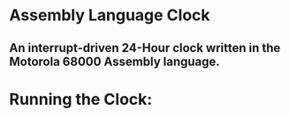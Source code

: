 # Assembly Language Clock
## An interrupt-driven 24-Hour clock written in the Motorola 68000 Assembly language.


# Running the Clock:


